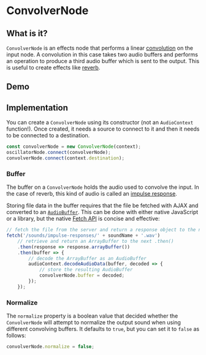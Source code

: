 # ConvolverNode

## What is it?

`ConvolverNode` is an effects node that performs a linear [convolution](https://en.wikipedia.org/wiki/Convolution) on the input node.  A convolution in this case takes two audio buffers and performs an operation to produce a third audio buffer which is sent to the output.  This is useful to create effects like [reverb](https://en.wikipedia.org/wiki/Reverberation).

## Demo

<audio-demo>
    <template>
        <div>
            <button onclick="startAudio()">Start</button>
            <button onclick="endAudio()">Stop</button>
        </div>
        <div>
            <button onclick="toggleReverb()">Toggle Reverb</button>
            <button onclick="toggleNormalize()">Toggle Normalize</button>
        </div>
        <script>
            const context = new AudioContext();
            let oscillatorNode;
            let reverb = true;
            let impulseResponse;
            const convolverNode = new ConvolverNode(context);
            // fetch the file from the server and return a response object to the next .then()
            fetch('./sounds/impulse-responses/stpatricks.wav')
                // retrieve and return an ArrayBuffer to the next .then()
                .then(response => response.arrayBuffer())
                .then(buffer => {
                    // decode the ArrayBuffer as an AudioBuffer
                    context.decodeAudioData(buffer, decoded => {
                        // store the resulting AudioBuffer
                        convolverNode.buffer = decoded;
                        impulseResponse = decoded;
                    });
                });
            const startAudio = function() {
                // allow the user to play sound
                context.resume();
                if(oscillatorNode) oscillatorNode.stop();
                // create an oscillator node
                oscillatorNode = context.createOscillator();
                if(reverb) {
                    // connect the oscillator node to the convolver node
                    oscillatorNode.connect(convolverNode);
                    // connect the convolver node to the destination
                    convolverNode.connect(context.destination);
                } else {
                    oscillatorNode.connect(context.destination)
                }
                // start the oscillator
                oscillatorNode.start();
            }
            const endAudio = function() {
                oscillatorNode.stop();
            }
            const toggleReverb = () => {
                reverb = !reverb;
            }
            const toggleNormalize = () => {
                convolverNode.normalize = !convolverNode.normalize;
                convolverNode.buffer = impulseResponse;
            }
        </script>
    </template>
</audio-demo>

## Implementation

You can create a `ConvolverNode` using its constructor (not an `AudioContext` function!).  Once created, it needs a source to connect to it and then it needs to be connected to a destination.

```javascript
const convolverNode = new ConvolverNode(context);
oscillatorNode.connect(convolverNode);
convolverNode.connect(context.destination);
```

### Buffer

The buffer on a `ConvolverNode` holds the audio used to convolve the input.  In the case of reverb, this kind of audio is called an [impulse response](https://en.wikipedia.org/wiki/Impulse_response).

Storing file data in the buffer requires that the file be fetched with AJAX and converted to an [`AudioBuffer`](audio-buffer).  This can be done with either native JavaScript or a library, but the native [Fetch API](https://developer.mozilla.org/en-US/docs/Web/API/Fetch_API) is concise and effective:

```javascript
// fetch the file from the server and return a response object to the next .then()
fetch('/sounds/impulse-responses/' + soundName + '.wav')
    // retrieve and return an ArrayBuffer to the next .then()
    .then(response => response.arrayBuffer())
    .then(buffer => {
        // decode the ArrayBuffer as an AudioBuffer
        audioContext.decodeAudioData(buffer, decoded => {
            // store the resulting AudioBuffer
            convolverNode.buffer = decoded;
        });
    });
```

### Normalize

The `normalize` property is a boolean value that decided whether the `ConvolverNode` will attempt to normalize the output sound when using different convolving buffers.  It defaults to `true`, but you can set it to `false` as follows:

```javascript
convolverNode.normalize = false;
```
